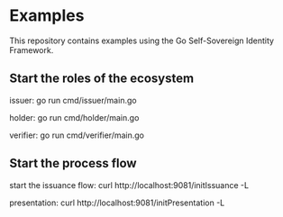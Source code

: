 # Examples

This repository contains examples using the Go Self-Sovereign Identity Framework.

## Start the roles of the ecosystem

issuer: go run cmd/issuer/main.go

holder:	go run cmd/holder/main.go

verifier: go run cmd/verifier/main.go

## Start the process flow

start the issuance flow: curl http://localhost:9081/initIssuance -L

presentation: curl http://localhost:9081/initPresentation -L

